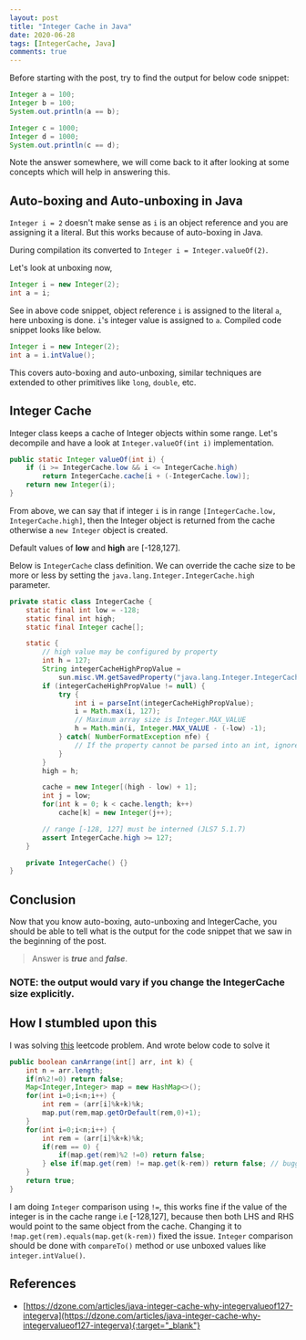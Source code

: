 ```yaml
---
layout: post
title: "Integer Cache in Java"
date: 2020-06-28
tags: [IntegerCache, Java]
comments: true
---
```


Before starting with the post, try to find the output for below code snippet:

```java
Integer a = 100;
Integer b = 100;
System.out.println(a == b);

Integer c = 1000;
Integer d = 1000;
System.out.println(c == d);
```

Note the answer somewhere, we will come back to it after looking at some concepts which will help in answering this.

## Auto-boxing and Auto-unboxing in Java

`Integer i = 2` doesn't make sense as `i` is an object reference and you are assigning it a literal. But this works because of auto-boxing in Java.

During compilation its converted to `Integer i = Integer.valueOf(2)`.

Let's look at unboxing now,

```java
Integer i = new Integer(2);
int a = i;
```

See in above code snippet, object reference `i` is assigned to the literal `a`, here unboxing is done. `i`'s integer value is assigned to `a`. Compiled code snippet looks like below.

```java
Integer i = new Integer(2);
int a = i.intValue();
```

This covers auto-boxing and auto-unboxing, similar techniques are extended to other primitives like `long`, `double`, etc.

## Integer Cache

Integer class keeps a cache of Integer objects within some range. Let's decompile and have a look at `Integer.valueOf(int i)` implementation.

```java
public static Integer valueOf(int i) {
    if (i >= IntegerCache.low && i <= IntegerCache.high)
        return IntegerCache.cache[i + (-IntegerCache.low)];
    return new Integer(i);
}
```

From above, we can say that if integer `i` is in range `[IntegerCache.low, IntegerCache.high]`, then the Integer object is returned from the cache otherwise a `new Integer` object is created.

Default values of **low** and **high** are [-128,127].

Below is `IntegerCache` class definition. We can override the cache size to be more or less by setting the `java.lang.Integer.IntegerCache.high` parameter.

```java
private static class IntegerCache {
    static final int low = -128;
    static final int high;
    static final Integer cache[];

    static {
        // high value may be configured by property
        int h = 127;
        String integerCacheHighPropValue =
            sun.misc.VM.getSavedProperty("java.lang.Integer.IntegerCache.high");
        if (integerCacheHighPropValue != null) {
            try {
                int i = parseInt(integerCacheHighPropValue);
                i = Math.max(i, 127);
                // Maximum array size is Integer.MAX_VALUE
                h = Math.min(i, Integer.MAX_VALUE - (-low) -1);
            } catch( NumberFormatException nfe) {
                // If the property cannot be parsed into an int, ignore it.
            }
        }
        high = h;

        cache = new Integer[(high - low) + 1];
        int j = low;
        for(int k = 0; k < cache.length; k++)
            cache[k] = new Integer(j++);

        // range [-128, 127] must be interned (JLS7 5.1.7)
        assert IntegerCache.high >= 127;
    }

    private IntegerCache() {}
}
```

## Conclusion

Now that you know auto-boxing, auto-unboxing and IntegerCache, you should be able to tell what is the output for the code snippet that we saw in the beginning of the post. 

> Answer is **_true_** and **_false_**.

### NOTE: the output would vary if you change the IntegerCache size explicitly.

## How I stumbled upon this

I was solving [this](https://leetcode.com/problems/check-if-array-pairs-are-divisible-by-k) leetcode problem. And wrote below code to solve it

```java
public boolean canArrange(int[] arr, int k) {
    int n = arr.length;
    if(n%2!=0) return false;
    Map<Integer,Integer> map = new HashMap<>();
    for(int i=0;i<n;i++) {
        int rem = (arr[i]%k+k)%k;
        map.put(rem,map.getOrDefault(rem,0)+1);
    }
    for(int i=0;i<n;i++) {
        int rem = (arr[i]%k+k)%k;
        if(rem == 0) {
            if(map.get(rem)%2 !=0) return false;
        } else if(map.get(rem) != map.get(k-rem)) return false; // buggy line
    }
    return true;
}
```

I am doing `Integer` comparison using `!=`, this works fine if the value of the integer is in the cache range i.e [-128,127], because then both LHS and RHS would point to the same object from the cache. Changing it to `!map.get(rem).equals(map.get(k-rem))` fixed the issue. `Integer` comparison should be done with `compareTo()` method or use unboxed values like `integer.intValue()`.

## References
* [https://dzone.com/articles/java-integer-cache-why-integervalueof127-integerva](https://dzone.com/articles/java-integer-cache-why-integervalueof127-integerva){:target="_blank"}